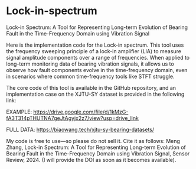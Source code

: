 # Lock-in-spectrum
Lock-in Spectrum: A Tool for Representing Long-term Evolution of Bearing Fault in the Time-Frequency Domain using Vibration Signal 

Here is the implementation code for the Lock-in spectrum. This tool uses the frequency sweeping principle of a lock-in amplifier (LIA) to measure signal amplitude components over a range of frequencies. When applied to long-term monitoring data of bearing vibration signals, it allows us to observe how fault components evolve in the time-frequency domain, even in scenarios where common time-frequency tools like STFT struggle.

The core code of this tool is available in the GitHub repository, and an implementation case on the XJTU-SY dataset is provided in the following link: 

EXAMPLE: https://drive.google.com/file/d/1kMzG-fA3T314pTHUTNA7geJtAgyjx2z7/view?usp=drive_link

FULL DATA: https://biaowang.tech/xjtu-sy-bearing-datasets/

My code is free to use—so please do not sell it. Cite it as follows: Meng Zhang, Lock-in Spectrum: A Tool for Representing Long-term Evolution of Bearing Fault in the Time-Frequency Domain using Vibration Signal, Sensor Review, 2024. (I will provide the DOI as soon as it becomes available).
